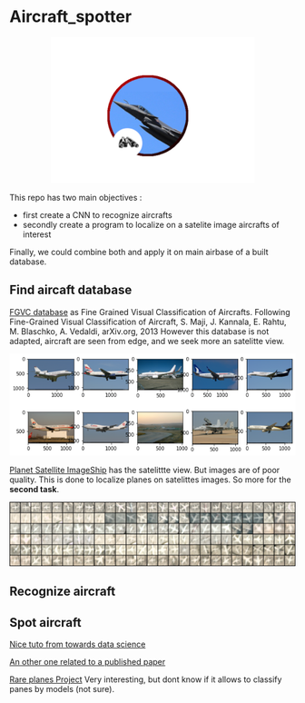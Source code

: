 # Aircraft_spotter

<p align="center">
<img src="https://github.com/Arblade/Aircraft_spotter/blob/main/icon_spotter.png" />
</p>

This repo has two main objectives :

- first create a CNN to recognize aircrafts
- secondly create a program to localize on a satelite image aircrafts of interest

Finally, we could combine both and apply it on main airbase of a built database.

## Find aircaft database

[FGVC database](https://www.robots.ox.ac.uk/~vgg/data/fgvc-aircraft/) as Fine Grained Visual Classification of Aircrafts.
Following Fine-Grained Visual Classification of Aircraft, S. Maji, J. Kannala, E. Rahtu, M. Blaschko, A. Vedaldi, arXiv.org, 2013
However this database is not adapted, aircraft are seen from edge, and we seek more an satelitte view.

![image](fgvc_planes.png)

[Planet Satellite ImageShip](https://www.kaggle.com/rhammell/planesnet) has the satelittte view. But images are of poor quality. This is done to localize planes on satelittes images. So more for the **second task**.

![image](planet_satellite.png)

## Recognize aircraft

## Spot aircraft

[Nice tuto from towards data science](https://towardsdatascience.com/airplanes-detection-for-satellite-using-faster-rcnn-d307d58353f1)

[An other one related to a published paper](https://medium.com/the-downlinq/rareplanes-dataset-paper-and-code-release-5b0cba300a0d)

[Rare planes Project](https://www.cosmiqworks.org/rareplanes-public-user-guide/) Very interesting, but dont know if it allows to classify panes by models (not sure).

